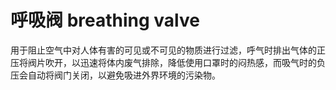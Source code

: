 # 呼吸阀 breathing valve
用于阻止空气中对人体有害的可见或不可见的物质进行过滤，呼气时排出气体的正压将阀片吹开，以迅速将体内废气排除，降低使用口罩时的闷热感，而吸气时的负压会自动将阀门关闭，以避免吸进外界环境的污染物。

